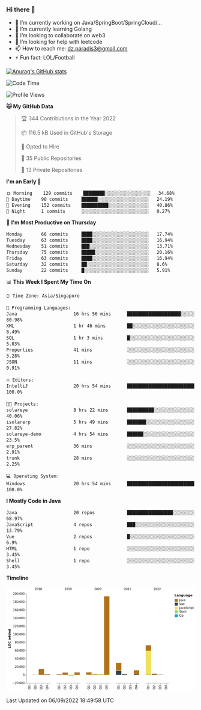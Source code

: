 ### Hi there 👋

- 🔭 I’m currently working on Java/SpringBoot/SpringCloud/...
- 🌱 I’m currently learning Golang
- 👯 I’m looking to collaborate on web3
- 🤔 I’m looking for help with leetcode
- 📫 How to reach me: dz.paradis3@gmail.com
- ⚡ Fun fact: LOL/Football

[![Anurag's GitHub stats](https://github-readme-stats.vercel.app/api?username=xiumu2017&show_icons=true&theme=radical)](https://github.com/anuraghazra/github-readme-stats)

<!--
**xiumu2017/xiumu2017** is a ✨ _special_ ✨ repository because its `README.md` (this file) appears on your GitHub profile.

Here are some ideas to get you started:

- 🔭 I’m currently working on ...
- 🌱 I’m currently learning ...
- 👯 I’m looking to collaborate on ...
- 🤔 I’m looking for help with ...
- 💬 Ask me about ...
- 📫 How to reach me: ...
- 😄 Pronouns: ...
- ⚡ Fun fact: ...
-->

<!--START_SECTION:waka-->
![Code Time](http://img.shields.io/badge/Code%20Time-790%20hrs%2042%20mins-blue)

![Profile Views](http://img.shields.io/badge/Profile%20Views-0-blue)

**🐱 My GitHub Data** 

> 🏆 344 Contributions in the Year 2022
 > 
> 📦 116.5 kB Used in GitHub's Storage 
 > 
> 💼 Opted to Hire
 > 
> 📜 35 Public Repositories 
 > 
> 🔑 13 Private Repositories  
 > 
**I'm an Early 🐤** 

```text
🌞 Morning    129 commits    ████████░░░░░░░░░░░░░░░░░   34.68% 
🌆 Daytime    90 commits     ██████░░░░░░░░░░░░░░░░░░░   24.19% 
🌃 Evening    152 commits    ██████████░░░░░░░░░░░░░░░   40.86% 
🌙 Night      1 commits      ░░░░░░░░░░░░░░░░░░░░░░░░░   0.27%

```
📅 **I'm Most Productive on Thursday** 

```text
Monday       66 commits     ████░░░░░░░░░░░░░░░░░░░░░   17.74% 
Tuesday      63 commits     ████░░░░░░░░░░░░░░░░░░░░░   16.94% 
Wednesday    51 commits     ███░░░░░░░░░░░░░░░░░░░░░░   13.71% 
Thursday     75 commits     █████░░░░░░░░░░░░░░░░░░░░   20.16% 
Friday       63 commits     ████░░░░░░░░░░░░░░░░░░░░░   16.94% 
Saturday     32 commits     ██░░░░░░░░░░░░░░░░░░░░░░░   8.6% 
Sunday       22 commits     █░░░░░░░░░░░░░░░░░░░░░░░░   5.91%

```


📊 **This Week I Spent My Time On** 

```text
⌚︎ Time Zone: Asia/Singapore

💬 Programming Languages: 
Java                     16 hrs 56 mins      ████████████████████░░░░░   80.98% 
XML                      1 hr 46 mins        ██░░░░░░░░░░░░░░░░░░░░░░░   8.49% 
SQL                      1 hr 3 mins         █░░░░░░░░░░░░░░░░░░░░░░░░   5.03% 
Properties               41 mins             ░░░░░░░░░░░░░░░░░░░░░░░░░   3.28% 
JSON                     11 mins             ░░░░░░░░░░░░░░░░░░░░░░░░░   0.91%

🔥 Editors: 
IntelliJ                 20 hrs 54 mins      █████████████████████████   100.0%

🐱‍💻 Projects: 
solareye                 8 hrs 22 mins       ██████████░░░░░░░░░░░░░░░   40.06% 
isolarerp                5 hrs 49 mins       ███████░░░░░░░░░░░░░░░░░░   27.82% 
solareye-demo            4 hrs 54 mins       ██████░░░░░░░░░░░░░░░░░░░   23.5% 
erp_parent               36 mins             ░░░░░░░░░░░░░░░░░░░░░░░░░   2.91% 
trunk                    28 mins             ░░░░░░░░░░░░░░░░░░░░░░░░░   2.25%

💻 Operating System: 
Windows                  20 hrs 54 mins      █████████████████████████   100.0%

```

**I Mostly Code in Java** 

```text
Java                     20 repos            █████████████████░░░░░░░░   68.97% 
JavaScript               4 repos             ███░░░░░░░░░░░░░░░░░░░░░░   13.79% 
Vue                      2 repos             █░░░░░░░░░░░░░░░░░░░░░░░░   6.9% 
HTML                     1 repo              ░░░░░░░░░░░░░░░░░░░░░░░░░   3.45% 
Shell                    1 repo              ░░░░░░░░░░░░░░░░░░░░░░░░░   3.45%

```


**Timeline**

![Chart not found](https://raw.githubusercontent.com/xiumu2017/xiumu2017/main/charts/bar_graph.png) 


 Last Updated on 06/09/2022 18:49:58 UTC
<!--END_SECTION:waka-->
